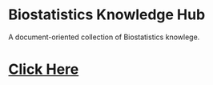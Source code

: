 Biostatistics Knowledge Hub
============

A document-oriented collection of Biostatistics knowlege.

# [Click Here](wiki)
